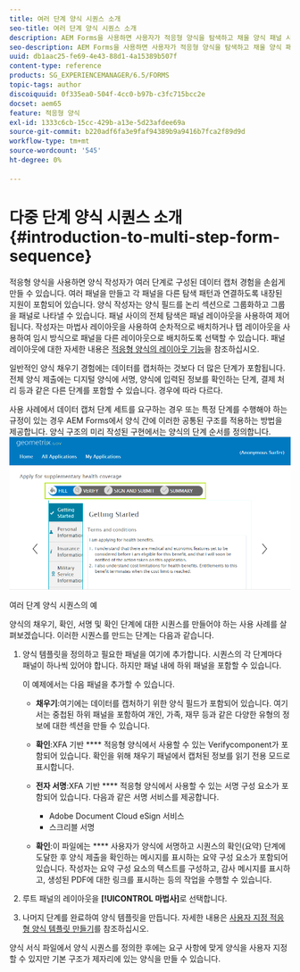 ```yaml
---
title: 여러 단계 양식 시퀀스 소개
seo-title: 여러 단계 양식 시퀀스 소개
description: AEM Forms을 사용하면 사용자가 적응형 양식을 탐색하고 채울 양식 패널 시퀀스를 정의할 수 있습니다.
seo-description: AEM Forms을 사용하면 사용자가 적응형 양식을 탐색하고 채울 양식 패널 시퀀스를 정의할 수 있습니다.
uuid: db1aac25-fe69-4e43-88d1-4a15389b507f
content-type: reference
products: SG_EXPERIENCEMANAGER/6.5/FORMS
topic-tags: author
discoiquuid: 0f335ea0-504f-4cc0-b97b-c3fc715bcc2e
docset: aem65
feature: 적응형 양식
exl-id: 1333c6cb-15cc-429b-a13e-5d23afdee69a
source-git-commit: b220adf6fa3e9faf94389b9a9416b7fca2f89d9d
workflow-type: tm+mt
source-wordcount: '545'
ht-degree: 0%

---
```


# 다중 단계 양식 시퀀스 소개{#introduction-to-multi-step-form-sequence}

적응형 양식을 사용하면 양식 작성자가 여러 단계로 구성된 데이터 캡처 경험을 손쉽게 만들 수 있습니다. 여러 패널을 만들고 각 패널을 다른 탐색 패턴과 연결하도록 내장된 지원이 포함되어 있습니다. 양식 작성자는 양식 필드를 논리 섹션으로 그룹화하고 그룹을 패널로 나타낼 수 있습니다. 패널 사이의 전체 탐색은 패널 레이아웃을 사용하여 제어됩니다. 작성자는 마법사 레이아웃을 사용하여 순차적으로 배치하거나 탭 레이아웃을 사용하여 임시 방식으로 패널을 다른 레이아웃으로 배치하도록 선택할 수 있습니다. 패널 레이아웃에 대한 자세한 내용은 [적응형 양식의 레이아웃 기능](../../forms/using/layout-capabilities-adaptive-forms.md)을 참조하십시오.

일반적인 양식 채우기 경험에는 데이터를 캡처하는 것보다 더 많은 단계가 포함됩니다. 전체 양식 제출에는 디지털 양식에 서명, 양식에 입력된 정보를 확인하는 단계, 결제 처리 등과 같은 다른 단계를 포함할 수 있습니다. 경우에 따라 다르다.

사용 사례에서 데이터 캡처 단계 세트를 요구하는 경우 또는 특정 단계를 수행해야 하는 규정이 있는 경우 AEM Forms에서 양식 간에 이러한 공통된 구조를 적용하는 방법을 제공합니다. 양식 구조의 미리 작성된 구현에서는 양식의 단계 순서를 정의합니다. ![여러 단계 양식 시퀀스의 예](assets/formpipeline.png)

여러 단계 양식 시퀀스의 예

양식의 채우기, 확인, 서명 및 확인 단계에 대한 시퀀스를 만들어야 하는 사용 사례를 살펴보겠습니다. 이러한 시퀀스를 만드는 단계는 다음과 같습니다.

1. 양식 템플릿을 정의하고 필요한 패널을 여기에 추가합니다. 시퀀스의 각 단계마다 패널이 하나씩 있어야 합니다. 하지만 패널 내에 하위 패널을 포함할 수 있습니다.

   이 예제에서는 다음 패널을 추가할 수 있습니다.

   * **채우기**:여기에는 데이터를 캡처하기 위한 양식 필드가 포함되어 있습니다. 여기서는 중첩된 하위 패널을 포함하여 개인, 가족, 재무 등과 같은 다양한 유형의 정보에 대한 섹션을 만들 수 있습니다.

   * **확인**:XFA 기반  **** 적응형 양식에서 사용할 수 있는 Verifycomponent가 포함되어 있습니다. 확인을 위해 채우기 패널에서 캡처된 정보를 읽기 전용 모드로 표시합니다.

   * **전자 서명**:XFA 기반  **** 적응형 양식에서 사용할 수 있는 서명 구성 요소가 포함되어 있습니다. 다음과 같은 서명 서비스를 제공합니다.

      * Adobe Document Cloud eSign 서비스
      * 스크리블 서명
   * **확인**:이 파일에는  **** 사용자가 양식에 서명하고 시퀀스의 확인(요약) 단계에 도달한 후 양식 제출을 확인하는 메시지를 표시하는 요약 구성 요소가 포함되어 있습니다. 작성자는 요약 구성 요소의 텍스트를 구성하고, 감사 메시지를 표시하고, 생성된 PDF에 대한 링크를 표시하는 등의 작업을 수행할 수 있습니다.


1. 루트 패널의 레이아웃을 **[!UICONTROL 마법사]**&#x200B;로 선택합니다.
1. 나머지 단계를 완료하여 양식 템플릿을 만듭니다. 자세한 내용은 [사용자 지정 적응형 양식 템플릿 만들기](../../forms/using/custom-adaptive-forms-templates.md)를 참조하십시오.

양식 서식 파일에서 양식 시퀀스를 정의한 후에는 요구 사항에 맞게 양식을 사용자 지정할 수 있지만 기본 구조가 제자리에 있는 양식을 만들 수 있습니다.

